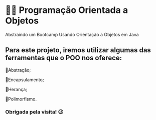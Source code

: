 # 🏳️‍🌈 Programação Orientada a Objetos
Abstraindo um Bootcamp Usando Orientação a Objetos em Java


## Para este projeto, iremos utilizar algumas das ferramentas que o POO nos oferece:

🔹Abstração;

🔹Encapsulamento;

🔹Herança;

🔹Polimorfismo.


### Obrigada pela visita! 😉
